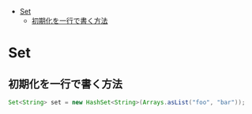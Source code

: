 <!-- TOC depthFrom:1 depthTo:6 withLinks:1 updateOnSave:1 orderedList:0 -->

- [Set](#set)
	- [初期化を一行で書く方法](#初期化を一行で書く方法)

<!-- /TOC -->


# Set

## 初期化を一行で書く方法

```java
Set<String> set = new HashSet<String>(Arrays.asList("foo", "bar"));
```



